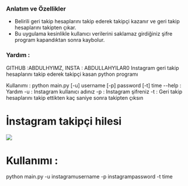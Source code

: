 ### Anlatım ve Özellikler

-  Belirili geri takip hesaplarını takip ederek takipçi kazanır ve geri takip hesaplarını takipten çıkar.
- Bu uygulama kesinlikle kullanıcı verilerini saklamaz girdiğiniz şifre program kapandıktan sonra kaybolur.

### Yardım :
GITHUB :ABDULHYIMZ, INSTA : ABDULLAHYILAR0
Instagram geri takip hesaplarını takip ederek takipçi
kasan python programı

Kullanımı : python main.py [-u] username [-p] password [-t] time
--help : Yardım
-u : Instagram kullanıcı adınız
-p : Instagram şifreniz
-t : Geri takip hesaplarını takip ettikten kaç saniye sonra takipten çıksın

# İnstagram takipçi hilesi

![](https://encrypted-tbn0.gstatic.com/images?q=tbn:ANd9GcRtJ3Ll1DRXGA5Yo2ImcEbccvFkTyYc_oz8qeXr5FF_8Q&s)

# Kullanımı : 
python main.py -u instagramusername -p instagrampassword -t time

